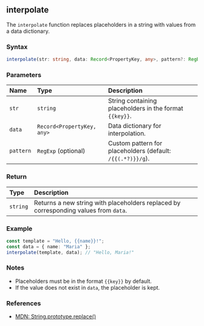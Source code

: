 ## interpolate

The `interpolate` function replaces placeholders in a string with values from a data dictionary.

### Syntax

```typescript
interpolate(str: string, data: Record<PropertyKey, any>, pattern?: RegExp): string
```

### Parameters

| Name      | Type                        | Description                                                        |
| :-------- | :-------------------------- | :----------------------------------------------------------------- |
| `str`     | `string`                    | String containing placeholders in the format `{{key}}`.            |
| `data`    | `Record<PropertyKey, any>`  | Data dictionary for interpolation.                                 |
| `pattern` | `RegExp` (optional)         | Custom pattern for placeholders (default: `/{{(.*?)}}/g`).         |

### Return

| Type     | Description                                                      |
| :------- | :--------------------------------------------------------------- |
| `string` | Returns a new string with placeholders replaced by corresponding values from `data`. |

### Example

```typescript
const template = "Hello, {{name}}!";
const data = { name: "Maria" };
interpolate(template, data); // "Hello, Maria!"
```

### Notes

- Placeholders must be in the format `{{key}}` by default.
- If the value does not exist in `data`, the placeholder is kept.

### References
- [MDN: String.prototype.replace()](https://developer.mozilla.org/en-US/docs/Web/JavaScript/Reference/Global_Objects/String/replace)

